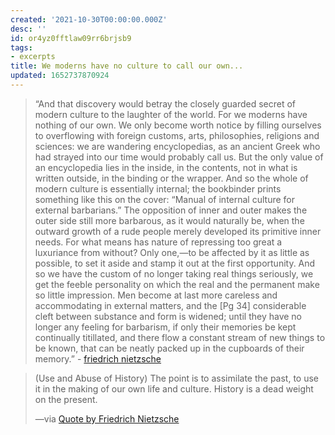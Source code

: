 ```yaml
---
created: '2021-10-30T00:00:00.000Z'
desc: ''
id: or4yz0fftlaw09rr6brjsb9
tags:
- excerpts
title: We moderns have no culture to call our own...
updated: 1652737870924
---
```

   
> “And that discovery would betray the closely guarded secret of modern culture to the laughter of the world. <span class="underline">For we moderns have nothing of our own. We only become worth notice by filling ourselves to overflowing with foreign customs, arts, philosophies, religions and sciences: we are wandering encyclopedias</span>, as an ancient Greek who had strayed into our time would probably call us. But the only value of an encyclopedia lies in the inside, in the contents, not in what is written outside, in the binding or the wrapper. And so the whole of modern culture is essentially internal; the bookbinder prints something like this on the cover: “Manual of internal culture for external barbarians.” The opposition of inner and outer makes the outer side still more barbarous, as it would naturally be, when the outward growth of a rude people merely developed its primitive inner needs. For what means has nature of repressing too great a luxuriance from without? Only one,—to be affected by it as little as possible, to set it aside and stamp it out at the first opportunity. And so we have the custom of no longer taking real things seriously, we get the feeble personality on which the real and the permanent make so little impression. Men become at last more careless and accommodating in external matters, and the \[Pg 34\] considerable cleft between substance and form is widened; until they have no longer any feeling for barbarism, if only their memories be kept continually titillated, and there flow a constant stream of new things to be known, that can be neatly packed up in the cupboards of their memory.” - [friedrich nietzsche](../../resources/people/friedrich%20nietzsche.md)   
   
> (Use and Abuse of History) The point is to assimilate the past, to use it in the making of our own life and culture. History is a dead weight on the present.   
>   
> —via [Quote by Friedrich Nietzsche](https://www.goodreads.com/quotes/1059118-and-that-discovery-would-betray-the-closely-guarded-secret-of)